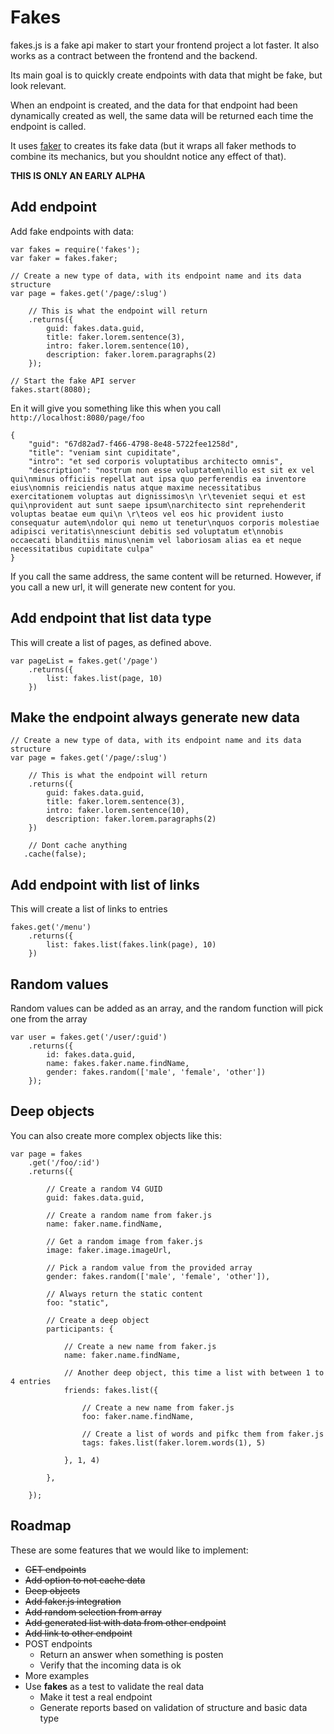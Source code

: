Fakes
========

fakes.js is a fake api maker to start your frontend project a lot faster. It also works as a contract between the frontend and the backend.

Its main goal is to quickly create endpoints with data that might be fake, but look relevant.

When an endpoint is created, and the data for that endpoint had been dynamically created as well, the same data will be returned each time the endpoint is called.

It uses [faker](https://github.com/FotoVerite/Faker.js) to creates its fake data (but it wraps all faker methods to combine its mechanics, but you shouldnt notice any effect of that).


**THIS IS ONLY AN EARLY ALPHA**

## Add endpoint

Add fake endpoints with data:

    var fakes = require('fakes');
    var faker = fakes.faker;

    // Create a new type of data, with its endpoint name and its data structure
    var page = fakes.get('/page/:slug')
        
        // This is what the endpoint will return
        .returns({
            guid: fakes.data.guid,
            title: faker.lorem.sentence(3),
            intro: faker.lorem.sentence(10),
            description: faker.lorem.paragraphs(2)
        });
      
    // Start the fake API server
    fakes.start(8080);   
    
En it will give you something like this when you call `http://localhost:8080/page/foo`

    {
        "guid": "67d82ad7-f466-4798-8e48-5722fee1258d",
        "title": "veniam sint cupiditate",
        "intro": "et sed corporis voluptatibus architecto omnis",
        "description": "nostrum non esse voluptatem\nillo est sit ex vel qui\nminus officiis repellat aut ipsa quo perferendis ea inventore eius\nomnis reiciendis natus atque maxime necessitatibus exercitationem voluptas aut dignissimos\n \r\teveniet sequi et est qui\nprovident aut sunt saepe ipsum\narchitecto sint reprehenderit voluptas beatae eum qui\n \r\teos vel eos hic provident iusto consequatur autem\ndolor qui nemo ut tenetur\nquos corporis molestiae adipisci veritatis\nnesciunt debitis sed voluptatum et\nnobis occaecati blanditiis minus\nenim vel laboriosam alias ea et neque necessitatibus cupiditate culpa"
    }
    
If you call the same address, the same content will be returned. However, if you call a new url, it will generate new content for you.
    
## Add endpoint that list data type
    
This will create a list of pages, as defined above.

    var pageList = fakes.get('/page')
        .returns({
            list: fakes.list(page, 10)
        })
    
## Make the endpoint always generate new data 

    // Create a new type of data, with its endpoint name and its data structure
    var page = fakes.get('/page/:slug')
        
        // This is what the endpoint will return
        .returns({
            guid: fakes.data.guid,
            title: faker.lorem.sentence(3),
            intro: faker.lorem.sentence(10),
            description: faker.lorem.paragraphs(2)
        })
      
        // Dont cache anything
       .cache(false);

## Add endpoint with list of links
    
This will create a list of links to entries

    fakes.get('/menu')
        .returns({
            list: fakes.list(fakes.link(page), 10)
        })

    
    
## Random values

Random values can be added as an array, and the random function will pick one from the array

    var user = fakes.get('/user/:guid')
        .returns({
            id: fakes.data.guid,
            name: fakes.faker.name.findName,
            gender: fakes.random(['male', 'female', 'other'])
        });

    
## Deep objects
    
You can also create more complex objects like this:
   
    var page = fakes
        .get('/foo/:id')
        .returns({
            
            // Create a random V4 GUID
            guid: fakes.data.guid,

            // Create a random name from faker.js
            name: faker.name.findName,

            // Get a random image from faker.js
            image: faker.image.imageUrl,

            // Pick a random value from the provided array
            gender: fakes.random(['male', 'female', 'other']),

            // Always return the static content
            foo: "static",

            // Create a deep object
            participants: {

                // Create a new name from faker.js
                name: faker.name.findName,

                // Another deep object, this time a list with between 1 to 4 entries
                friends: fakes.list({ 
                    
                    // Create a new name from faker.js
                    foo: faker.name.findName, 

                    // Create a list of words and pifkc them from faker.js
                    tags: fakes.list(faker.lorem.words(1), 5)

                }, 1, 4)

            },

        });

   
## Roadmap

These are some features that we would like to implement:

- ~~GET endpoints~~
- ~~Add option to not cache data~~
- ~~Deep objects~~
- ~~Add faker.js integration~~
- ~~Add random selection from array~~
- ~~Add generated list with data from other endpoint~~
- ~~Add link to other endpoint~~
- POST endpoints
  - Return an answer when something is posten
  - Verify that the incoming data is ok
- More examples
- Use **fakes** as a test to validate the real data
  - Make it test a real endpoint
  - Generate reports based on validation of structure and basic data type
  
 